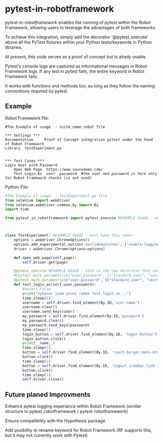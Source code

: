 # pytest-in-robotframework
*pytest-in-robotframework* enables the running of pytest within the Robot Framework, allowing users to leverage the advantages of both frameworks.

To achieve this integration, simply add the decorator '\@pytest_execute' above all the PyTest fixtures within your Python tests/keywords in Python libraries.

At present, this code serves as a proof of concept but is alrady usable.

Pytest's console logs are captured as informational messages in Robot Framework logs. If any test in pytest fails, the entire keyword in Robot Framework fails.

It works with functions and methods too, as long as they follow the naming conventions required by pytest.

## Example

Robot Framework file:
```robotframework
#The Example of usage  - suite_name.robot file

*** Settings ***
Documentation     Proof of Concept integration pytest under the hood of Robot Framework
Library  TestExperiment.py


*** Test Cases ***
Login User with Password
    Open Web Page  https://www.saucedemo.com/
    Test Login As  user  password  #the user and password is here only for Robot Framework checks (is not used)
```

Python File: 
```python
#The Example of usage  - TestExperiment.py file
from selenium import webdriver
from selenium.webdriver.common.by import By
import time

from pytest_in_robotframework import pytest_execute #EXAMPLE USAGE - must import!



class TestExperiment: #EXAMPLE USAGE - must have this name!
    options = webdriver.ChromeOptions()
    options.add_experimental_option('excludeSwitches', ['enable-logging'])
    driver = webdriver.Chrome(options=options)

    def open_web_page(self,page): 
        self.driver.get(page)

    @pytest_execute #EXAMPLE USAGE - this is the new decorator that execute the keyword in PyTest instead Robot Framework!
    #@pytest.mark.parametrize("user,password", [("standard_user", "secret_sauce"),("locked_out_user", "secret_sauce"),("problem_user", "secret_sauce")]) #failing example
    @pytest.mark.parametrize("user,password", [("standard_user", "secret_sauce"),("problem_user", "secret_sauce")]) #passing example
    def test_login_as(self,user,password):
        #assert False
        print("vykonal jsem prvni radek test_login_as...")
        time.sleep(1)
        username = self.driver.find_element(By.ID,'user-name')
        username.clear()
        username.send_keys(user)
        my_password = self.driver.find_element(By.ID,'password')
        my_password.clear()
        my_password.send_keys(password)
        time.sleep(1)
        login_button = self.driver.find_element(By.ID, 'login-button')
        login_button.click()
        print(__name__)
        time.sleep(1)
        button = self.driver.find_element(By.ID, 'react-burger-menu-btn')
        button.click()
        time.sleep(1)
        button = self.driver.find_element(By.ID, 'logout_sidebar_link')
        button.click()
        time.sleep(1)
        self.driver.close()
```

## Future planed Improvments 
 Enhance pytest logging experiance within Robot Framework (similar structure to pytest_robotframework / pytest-robotframework)

 Ensure compatibility with the Hypothesis package.

 Add posibility to rename keyword for Robot Framework (RF supports this, but it may not currently work with Pytest)
